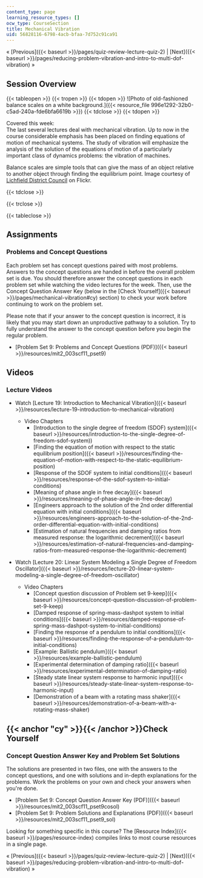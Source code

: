 ```yaml
---
content_type: page
learning_resource_types: []
ocw_type: CourseSection
title: Mechanical Vibration
uid: 56828116-6798-4acb-bfaa-7d752c91ca91
---
```


« [Previous]({{< baseurl >}}/pages/quiz-review-lecture-quiz-2) | [Next]({{< baseurl >}}/pages/reducing-problem-vibration-and-intro-to-multi-dof-vibration) »

Session Overview
----------------

{{< tableopen >}}
{{< tropen >}}
{{< tdopen >}}
![Photo of old-fashioned balance scales on a white background.]({{< resource_file 996e1292-32b0-c5ad-240a-fde6bfa6619b >}})
{{< tdclose >}}
{{< tdopen >}}


Covered this week:  
The last several lectures deal with mechanical vibration. Up to now in the course considerable emphasis has been placed on finding equations of motion of mechanical systems. The study of vibration will emphasize the analysis of the solution of the equations of motion of a particularly important class of dynamics problems: the vibration of machines.

Balance scales are simple tools that can give the mass of an object relative to another object through finding the equilibrium point. Image courtesy of [Lichfield District Council](http://www.flickr.com/photos/30084068@N08/3813864085/) on Flickr.


{{< tdclose >}}

{{< trclose >}}

{{< tableclose >}}

Assignments
-----------

### Problems and Concept Questions

Each problem set has concept questions paired with most problems. Answers to the concept questions are handed in before the overall problem set is due. You should therefore answer the concept questions in each problem set while watching the video lectures for the week. Then, use the Concept Question Answer Key (below in the [Check Yourself]({{< baseurl >}}/pages/mechanical-vibration#cy) section) to check your work before continuing to work on the problem set.

Please note that if your answer to the concept question is incorrect, it is likely that you may start down an unproductive pathway to a solution. Try to fully understand the answer to the concept question before you begin the regular problem.

*   [Problem Set 9: Problems and Concept Questions (PDF)]({{< baseurl >}}/resources/mit2_003scf11_pset9)

Videos
------

### Lecture Videos

*   Watch [Lecture 19: Introduction to Mechanical Vibration]({{< baseurl >}}/resources/lecture-19-introduction-to-mechanical-vibration)
    *   Video Chapters
        *   [Introduction to the single degree of freedom (SDOF) system]({{< baseurl >}}/resources/introduction-to-the-single-degree-of-freedom-sdof-system))
        *   [Finding the equation of motion with respect to the static equilibrium position]({{< baseurl >}}/resources/finding-the-equation-of-motion-with-respect-to-the-static-equilibrium-position)
        *   [Response of the SDOF system to initial conditions]({{< baseurl >}}/resources/response-of-the-sdof-system-to-initial-conditions)
        *   [Meaning of phase angle in free decay]({{< baseurl >}}/resources/meaning-of-phase-angle-in-free-decay)
        *   [Engineers approach to the solution of the 2nd order differential equation with initial conditions]({{< baseurl >}}/resources/engineers-approach-to-the-solution-of-the-2nd-order-differential-equation-with-initial-conditions)
        *   [Estimation of natural frequencies and damping ratios from measured response: the logarithmic decrement]({{< baseurl >}}/resources/estimation-of-natural-frequencies-and-damping-ratios-from-measured-response-the-logarithmic-decrement)

*   Watch [Lecture 20: Linear System Modeling a Single Degree of Freedom Oscillator]({{< baseurl >}}/resources/lecture-20-linear-system-modeling-a-single-degree-of-freedom-oscillator)
    *   Video Chapters
        *   [Concept question discussion of Problem set 9-keep]({{< baseurl >}}/resources/concept-question-discussion-of-problem-set-9-keep)
        *   [Damped response of spring-mass-dashpot system to initial conditions]({{< baseurl >}}/resources/damped-response-of-spring-mass-dashpot-system-to-initial-conditions)
        *   [Finding the response of a pendulum to initial conditions]({{< baseurl >}}/resources/finding-the-response-of-a-pendulum-to-initial-conditions)
        *   [Example: Ballistic pendulum]({{< baseurl >}}/resources/example-ballistic-pendulum)
        *   [Experimental determination of damping ratio]({{< baseurl >}}/resources/experimental-determination-of-damping-ratio)
        *   [Steady state linear system response to harmonic input]({{< baseurl >}}/resources/steady-state-linear-system-response-to-harmonic-input)
        *   [Demonstration of a beam with a rotating mass shaker]({{< baseurl >}}/resources/demonstration-of-a-beam-with-a-rotating-mass-shaker)

{{< anchor "cy" >}}{{< /anchor >}}Check Yourself
------------------------------------------------

### Concept Question Answer Key and Problem Set Solutions

The solutions are presented in two files, one with the answers to the concept questions, and one with solutions and in-depth explanations for the problems. Work the problems on your own and check your answers when you're done.

*   [Problem Set 9: Concept Question Answer Key (PDF)]({{< baseurl >}}/resources/mit2_003scf11_pset9cosol)
*   [Problem Set 9: Problem Solutions and Explanations (PDF)]({{< baseurl >}}/resources/mit2_003scf11_pset9_sol)

Looking for something specific in this course? The [Resource Index]({{< baseurl >}}/pages/resource-index) compiles links to most course resources in a single page.

« [Previous]({{< baseurl >}}/pages/quiz-review-lecture-quiz-2) | [Next]({{< baseurl >}}/pages/reducing-problem-vibration-and-intro-to-multi-dof-vibration) »